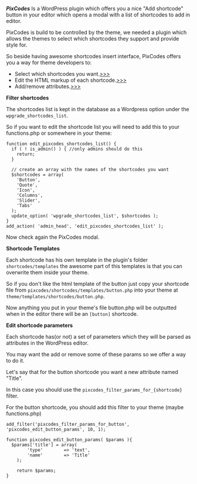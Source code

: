 ***PixCodes*** Is a WordPress plugin which offers you a nice "Add shortcode" button in your editor which opens a modal with a list of shortcodes to add in editor.

PixCodes is build to be controlled by the theme, we needed a plugin which allows the themes to select which shortcodes they support and provide style for.

So beside having awesome shortcodes insert interface, PixCodes offers you a way for theme developers to: 
- Select which shortcodes you want.[>>>](#select_shortcodes)
- Edit the HTML markup of each shortcode.[>>>](#overwrite_templates)
- Add/remove attributes.[>>>](#edit_params)

**Filter shortcodes<a name="select_shortcodes"></a>**

The shortcodes list is kept in the database as a Wordpress option under the `wpgrade_shortcodes_list`.

So if you want to edit the shortcode list you will need to add this to your functions.php or somewhere in your theme:

```
function edit_pixcodes_shortcodes_list() {
  if ( ! is_admin() ) { //only admins should do this
    return; 
  }
  
  // create an array with the names of the shortcodes you want
  $shortcodes = array(
    'Button',
    'Quote',
    'Icon',
    'Columns',
    'Slider',
    'Tabs'
  );
  update_option( 'wpgrade_shortcodes_list', $shortcodes );
}
add_action( 'admin_head', 'edit_pixcodes_shortcodes_list' );
```

Now check again the PixCodes modal.

**Shortcode Templates<a name="overwrite_templates"></a>**

Each shortcode has his own template in the plugin's folder `shortcodes/templates` the awesome part of this templates is that you can overwrite them inside your theme.

So if you don't like the html template of the button just copy your shortcode file from `pixcodes/shortcodes/templates/button.php` into your theme at `theme/templates/shortcodes/button.php`.

Now anything you put in your theme's file button.php will be outputted when in the editor there will be an `[button]` shortcode.

**Edit shortcode parameters<a name="edit_params"></a>**

Each shortcode has(or not) a set of parameters which they will be parsed as attributes in the WordPress editor.

You may want the add or remove some of these params so we offer a way to do it.

Let's say that for the button shortcode you want a new attribute named "Title".

In this case you should use the `pixcodes_filter_params_for_{shortcode}` filter.

For the button shortcode, you should add this filter to your theme (maybe functions.php)
```
add_filter('pixcodes_filter_params_for_button', 'pixcodes_edit_button_params', 10, 1);

function pixcodes_edit_button_params( $params ){
  $params['title'] = array(
		'type'        => 'text',
		'name'        => 'Title'
	);
			
	return $params;
}
```
